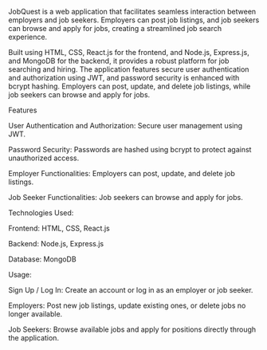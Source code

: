 JobQuest is a web application that facilitates seamless interaction between employers and job seekers. Employers can post job listings, and job seekers can browse and apply for jobs, creating a streamlined job search experience.

Built using HTML, CSS, React.js for the frontend, and Node.js, Express.js, and MongoDB for the backend, it provides a robust platform for job searching and hiring. The application features secure user authentication and authorization using JWT, and password security is enhanced with bcrypt hashing. Employers can post, update, and delete job listings, while job seekers can browse and apply for jobs.


Features

User Authentication and Authorization: Secure user management using JWT.

Password Security: Passwords are hashed using bcrypt to protect against unauthorized access.

Employer Functionalities: Employers can post, update, and delete job listings.

Job Seeker Functionalities: Job seekers can browse and apply for jobs.



Technologies Used:

Frontend: HTML, CSS, React.js

Backend: Node.js, Express.js

Database: MongoDB


Usage:

Sign Up / Log In: Create an account or log in as an employer or job seeker.

Employers: Post new job listings, update existing ones, or delete jobs no longer available.

Job Seekers: Browse available jobs and apply for positions directly through the application.
